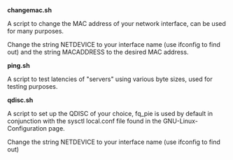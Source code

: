 **changemac.sh**

A script to change the MAC address of your network interface, can be used for many purposes.

Change the string NETDEVICE to your interface name (use ifconfig to find out) and the string MACADDRESS to the desired MAC address.

**ping.sh**

A script to test latencies of "servers" using various byte sizes, used for testing purposes.

**qdisc.sh**

A script to set up the QDISC of your choice, fq_pie is used by default in conjunction with the sysctl local.conf file found in the GNU-Linux-Configuration page.

Change the string NETDEVICE to your interface name (use ifconfig to find out)
